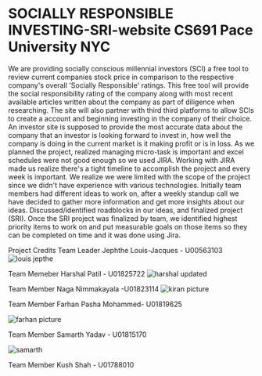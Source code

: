 # SOCIALLY RESPONSIBLE INVESTING-SRI-website CS691 Pace University NYC
We are providing socially conscious millennial investors (SCI) a free tool to review current companies stock price in comparison to the respective company's overall 'Socially Responsible' ratings.  This free tool will provide the social responsibility rating of the company along with most recent available articles written about the company as part of diligence when researching.  The site will also partner with third third platforms to allow SCIs to create a account and beginning investing in the company of their choice. An investor site is supposed to provide the most accurate data about the company that an investor is looking forward to invest in, how well the company is doing in the current market is it making profit or is in loss.
As we planned the project, realized managing micro-task is important and excel schedules were not good enough so we used JIRA.
Working with JIRA made us realize there's a tight timeline to accomplish the project and every week is important. 
We realize we were limited with the scope of the project since we didn't have experience with various technologies.
Initially team members had different ideas to work on, after a weekly standup call we have decided to gather more information and get more insights about our ideas. Discussed/identified roadblocks in our ideas, and finalized project (SRI). 
Once the SRI project was finalized by team, we identified highest priority items to work on and put measurable goals on those items so they can be completed on time and it was done using Jira.

Project Credits 
Team Leader Jephthe Louis-Jacques - U00563103
![louis jepthe](https://user-images.githubusercontent.com/100858148/159814955-92fba67b-5210-4308-aa1b-5aa95adfc538.jpg)

Team Memeber Harshal Patil - U01825722
![harshal updated](https://user-images.githubusercontent.com/100858148/159815442-0188c638-5a33-49e5-a7cb-ae8bc6be51bc.jpg)

Team Member Naga Nimmakayala -U01823114
![kiran picture](https://user-images.githubusercontent.com/100858148/159815612-8a99e176-2f4d-4084-8861-4353c0c58c3a.jpg)

Team Member Farhan Pasha Mohammed-  U01819625


![farhan picture](https://user-images.githubusercontent.com/100858148/159815915-865b5f0a-5aa5-411b-b2e8-01a38d813faf.jpg)

Team Member Samarth Yadav - U01815170


![samarth](https://user-images.githubusercontent.com/100858148/159816153-0a08fbd0-1f97-4789-80ed-c0a6b32ca8f7.jpg)


Team Member Kush Shah - U01788010
